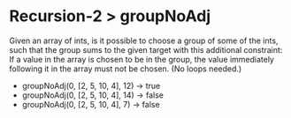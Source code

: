 # Recursion-2 > groupNoAdj

Given an array of ints, is it possible to choose a group of some of the ints, such that the group sums to the given target with this additional constraint: If a value in the array is chosen to be in the group, the value immediately following it in the array must not be chosen. (No loops needed.)

- groupNoAdj(0, [2, 5, 10, 4], 12) → true
- groupNoAdj(0, [2, 5, 10, 4], 14) → false
- groupNoAdj(0, [2, 5, 10, 4], 7) → false